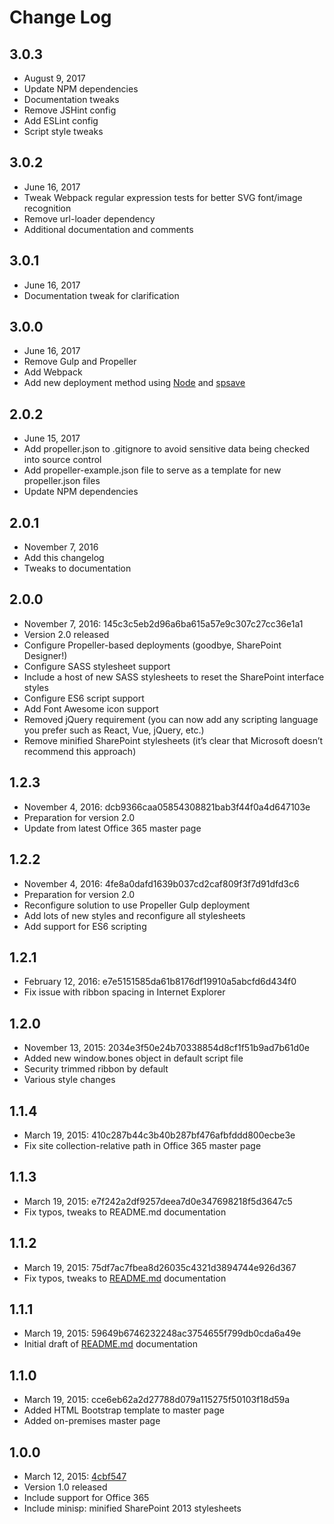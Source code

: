 # Change Log

## 3.0.3
- August 9, 2017
- Update NPM dependencies
- Documentation tweaks
- Remove JSHint config
- Add ESLint config
- Script style tweaks

## 3.0.2
- June 16, 2017
- Tweak Webpack regular expression tests for better SVG font/image recognition
- Remove url-loader dependency
- Additional documentation and comments

## 3.0.1
- June 16, 2017
- Documentation tweak for clarification

## 3.0.0
- June 16, 2017
- Remove Gulp and Propeller
- Add Webpack
- Add new deployment method using [Node](https://nodejs.org/en/) and [spsave](https://github.com/s-KaiNet/spsave)

## 2.0.2
- June 15, 2017
- Add propeller.json to .gitignore to avoid sensitive data being checked into source control
- Add propeller-example.json file to serve as a template for new propeller.json files
- Update NPM dependencies

## 2.0.1
- November 7, 2016
- Add this changelog
- Tweaks to documentation

## 2.0.0
- November 7, 2016: 145c3c5eb2d96a6ba615a57e9c307c27cc36e1a1
- Version 2.0 released
- Configure Propeller-based deployments (goodbye, SharePoint Designer!)
- Configure SASS stylesheet support
- Include a host of new SASS stylesheets to reset the SharePoint
interface styles
- Configure ES6 script support
- Add Font Awesome icon support
- Removed jQuery requirement (you can now add any scripting language
you prefer such as React, Vue, jQuery, etc.)
- Remove minified SharePoint stylesheets (it’s clear that Microsoft
doesn’t recommend this approach)

## 1.2.3
- November 4, 2016: dcb9366caa05854308821bab3f44f0a4d647103e
- Preparation for version 2.0
- Update from latest Office 365 master page

## 1.2.2
- November 4, 2016: 4fe8a0dafd1639b037cd2caf809f3f7d91dfd3c6
- Preparation for version 2.0
- Reconfigure solution to use Propeller Gulp deployment
- Add lots of new styles and reconfigure all stylesheets
- Add support for ES6 scripting

## 1.2.1
- February 12, 2016: e7e5151585da61b8176df19910a5abcfd6d434f0
- Fix issue with ribbon spacing in Internet Explorer

## 1.2.0
- November 13, 2015: 2034e3f50e24b70338854d8cf1f51b9ad7b61d0e
- Added new window.bones object in default script file
- Security trimmed ribbon by default
- Various style changes

## 1.1.4
- March 19, 2015: 410c287b44c3b40b287bf476afbfddd800ecbe3e
- Fix site collection-relative path in Office 365 master page

## 1.1.3
- March 19, 2015: e7f242a2df9257deea7d0e347698218f5d3647c5
- Fix typos, tweaks to README.md documentation

## 1.1.2
- March 19, 2015: 75df7ac7fbea8d26035c4321d3894744e926d367
- Fix typos, tweaks to [README.md](./README.md) documentation

## 1.1.1
- March 19, 2015: 59649b6746232248ac3754655f799db0cda6a49e
- Initial draft of [README.md](./README.md) documentation

## 1.1.0
- March 19, 2015: cce6eb62a2d27788d079a115275f50103f18d59a
- Added HTML Bootstrap template to master page
- Added on-premises master page

## 1.0.0
- March 12, 2015: [4cbf547](4cbf547)
- Version 1.0 released
- Include support for Office 365
- Include minisp: minified SharePoint 2013 stylesheets
